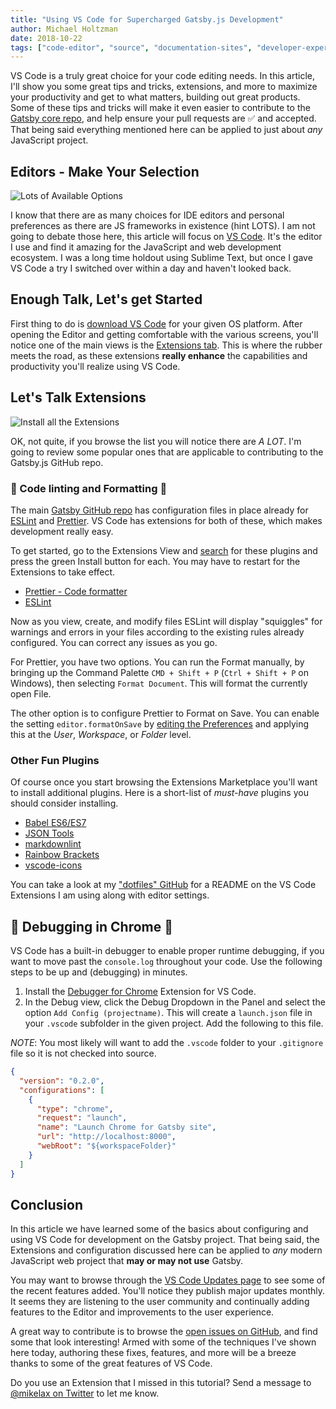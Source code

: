 ```yaml
---
title: "Using VS Code for Supercharged Gatsby.js Development"
author: Michael Holtzman
date: 2018-10-22
tags: ["code-editor", "source", "documentation-sites", "developer-experience"]
---
```


VS Code is a truly great choice for your code editing needs. In this article, I'll show you some great tips and tricks, extensions, and more to maximize your productivity and get to what matters, building out great products. Some of these tips and tricks will make it even easier to contribute to the [Gatsby core repo](https://github.com/gatsbyjs/gatsby), and help ensure your pull requests are ✅ and accepted. That being said everything mentioned here can be applied to just about _any_ JavaScript project.

## Editors - Make Your Selection

![Lots of Available Options](./images/color-wall.jpeg)

I know that there are as many choices for IDE editors and personal preferences as there are JS frameworks in existence (hint LOTS). I am not going to debate those here, this article will focus on [VS Code](https://code.visualstudio.com/). It's the editor I use and find it amazing for the JavaScript and web development ecosystem. I was a long time holdout using Sublime Text, but once I gave VS Code a try I switched over within a day and haven't looked back.

## Enough Talk, Let's get Started

First thing to do is [download VS Code](https://code.visualstudio.com/download) for your given OS platform. After opening the Editor and getting comfortable with the various screens, you'll notice one of the main views is the [Extensions tab](https://marketplace.visualstudio.com/VSCode). This is where the rubber meets the road, as these extensions **really enhance** the capabilities and productivity you'll realize using VS Code.

## Let's Talk Extensions

![Install all the Extensions](./images/install-meme.jpg)

OK, not quite, if you browse the list you will notice there are _A LOT_. I'm going to review some popular ones that are applicable to contributing to the Gatsby.js GitHub repo.

### 🚨 Code linting and Formatting 🚨

The main [Gatsby GitHub repo](https://github.com/gatsbyjs/gatsby) has configuration files in place already for [ESLint](https://eslint.org/) and [Prettier](https://prettier.io/). VS Code has extensions for both of these, which makes development really easy.

To get started, go to the Extensions View and [search](https://code.visualstudio.com/docs/editor/extension-gallery#_browse-for-extensions) for these plugins and press the green Install button for each. You may have to restart for the Extensions to take effect.

- [Prettier - Code formatter](https://marketplace.visualstudio.com/items?itemName=esbenp.prettier-vscode)
- [ESLint](https://marketplace.visualstudio.com/items?itemName=dbaeumer.vscode-eslint)

Now as you view, create, and modify files ESLint will display "squiggles" for warnings and errors in your files according to the existing rules already configured. You can correct any issues as you go.

For Prettier, you have two options. You can run the Format manually, by bringing up the Command Palette `CMD + Shift + P` (`Ctrl + Shift + P` on Windows), then selecting `Format Document`. This will format the currently open File.

The other option is to configure Prettier to Format on Save. You can enable the setting `editor.formatOnSave` by [editing the Preferences](https://code.visualstudio.com/docs/getstarted/settings) and applying this at the _User_, _Workspace_, or _Folder_ level.

### Other Fun Plugins

Of course once you start browsing the Extensions Marketplace you'll want to install additional plugins. Here is a short-list of _must-have_ plugins you should consider installing.

- [Babel ES6/ES7](https://marketplace.visualstudio.com/items?itemName=dzannotti.vscode-babel-coloring)
- [JSON Tools](https://marketplace.visualstudio.com/items?itemName=eriklynd.json-tools)
- [markdownlint](https://marketplace.visualstudio.com/items?itemName=DavidAnson.vscode-markdownlint)
- [Rainbow Brackets](https://marketplace.visualstudio.com/items?itemName=2gua.rainbow-brackets)
- [vscode-icons](https://marketplace.visualstudio.com/items?itemName=robertohuertasm.vscode-icons)

You can take a look at my ["dotfiles" GitHub](https://github.com/mikelax/dotfiles/tree/master/vscode) for a README on the VS Code Extensions I am using along with editor settings.

## 🚀 Debugging in Chrome 🚀

VS Code has a built-in debugger to enable proper runtime debugging, if you want to move past the `console.log` throughout your code. Use the following steps to be up and (debugging) in minutes.

1. Install the [Debugger for Chrome](https://marketplace.visualstudio.com/items?itemName=msjsdiag.debugger-for-chrome) Extension for VS Code.
1. In the Debug view, click the Debug Dropdown in the Panel and select the option `Add Config (projectname)`. This will create a `launch.json` file in your `.vscode` subfolder in the given project. Add the following to this file.

_NOTE_: You most likely will want to add the `.vscode` folder to your `.gitignore` file so it is not checked into source.

```json:title=launch.json
{
  "version": "0.2.0",
  "configurations": [
    {
      "type": "chrome",
      "request": "launch",
      "name": "Launch Chrome for Gatsby site",
      "url": "http://localhost:8000",
      "webRoot": "${workspaceFolder}"
    }
  ]
}
```

## Conclusion

In this article we have learned some of the basics about configuring and using VS Code for development on the Gatsby project. That being said, the Extensions and configuration discussed here can be applied to _any_ modern JavaScript web project that **may or may not use** Gatsby.

You may want to browse through the [VS Code Updates page](https://code.visualstudio.com/updates/) to see some of the recent features added. You'll notice they publish major updates monthly. It seems they are listening to the user community and continually adding features to the Editor and improvements to the user experience.

A great way to contribute is to browse the [open issues on GitHub](https://github.com/gatsbyjs/gatsby/issues), and find some that look interesting! Armed with some of the techniques I've shown here today, authoring these fixes, features, and more will be a breeze thanks to some of the great features of VS Code.

Do you use an Extension that I missed in this tutorial? Send a message to [@mikelax on Twitter](https://twitter.com/mikelax) to let me know.
